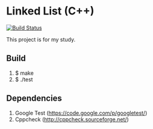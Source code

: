 Linked List (C++)
=============================
[![Build Status](https://travis-ci.org/cotrpepe/practice-cpp-linkedlist.svg?branch=master)](https://travis-ci.org/cotrpepe/practice-cpp-linkedlist)

This project is for my study.

## Build

1. $ make
2. $ ./test

## Dependencies

1. Google Test (https://code.google.com/p/googletest/)
2. Cppcheck (http://cppcheck.sourceforge.net/)
